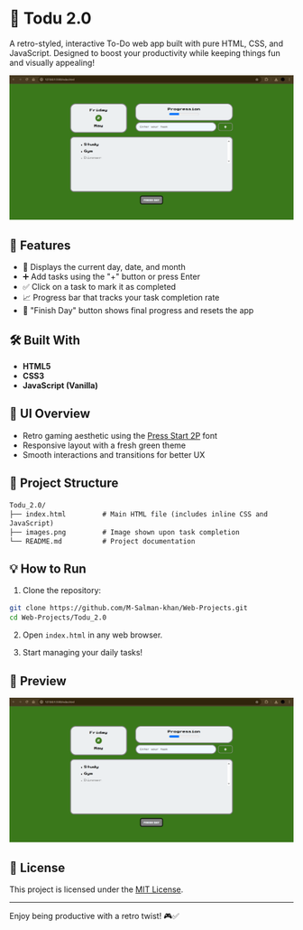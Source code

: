 
# 📝 Todu 2.0

A retro-styled, interactive To-Do web app built with pure HTML, CSS, and JavaScript. Designed to boost your productivity while keeping things fun and visually appealing!

![Todu Preview](./Preview.png)

## 🚀 Features

- 📆 Displays the current day, date, and month
- ➕ Add tasks using the "+" button or press Enter
- ✅ Click on a task to mark it as completed
- 📈 Progress bar that tracks your task completion rate
- 🏁 "Finish Day" button shows final progress and resets the app

## 🛠️ Built With

- **HTML5**
- **CSS3**
- **JavaScript (Vanilla)**

## 🌈 UI Overview

- Retro gaming aesthetic using the [Press Start 2P](https://fonts.google.com/specimen/Press+Start+2P) font
- Responsive layout with a fresh green theme
- Smooth interactions and transitions for better UX

## 📂 Project Structure

```
Todu_2.0/
├── index.html         # Main HTML file (includes inline CSS and JavaScript)
├── images.png         # Image shown upon task completion
└── README.md          # Project documentation
```

## 💡 How to Run

1. Clone the repository:

```bash
git clone https://github.com/M-Salman-khan/Web-Projects.git
cd Web-Projects/Todu_2.0
```

2. Open `index.html` in any web browser.

3. Start managing your daily tasks!

## 📸 Preview

![Completion Screenshot](./Preview.png)

## 📄 License

This project is licensed under the [MIT License](https://opensource.org/licenses/MIT).

---

Enjoy being productive with a retro twist! 🎮✅
